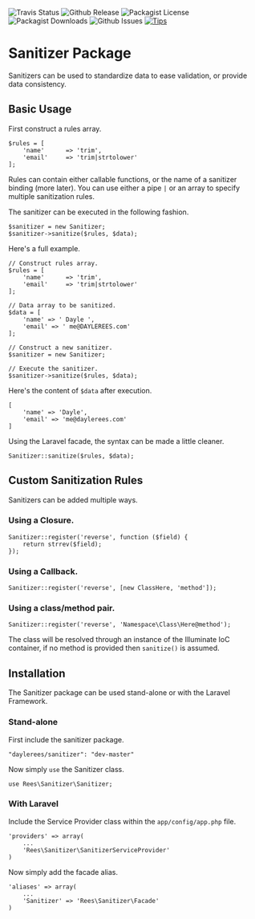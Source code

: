 ![Travis Status](http://img.shields.io/travis/daylerees/sanitizer.svg?style=flat-square)
![Github Release](http://img.shields.io/github/release/daylerees/sanitizer.svg?style=flat-square)
![Packagist License](http://img.shields.io/packagist/l/daylerees/sanitizer.svg?style=flat-square)
![Packagist Downloads](http://img.shields.io/packagist/dt/daylerees/sanitizer.svg?style=flat-square)
![Github Issues](http://img.shields.io/github/issues/daylerees/sanitizer.svg?style=flat-square)
[![Tips](http://img.shields.io/gratipay/daylerees.svg?style=flat-square)](https://gratipay.com/daylerees)

# Sanitizer Package

Sanitizers can be used to standardize data to ease validation, or provide data consistency.

## Basic Usage

First construct a rules array.

    $rules = [
        'name'      => 'trim',
        'email'     => 'trim|strtolower'
    ];

Rules can contain either callable functions, or the name of a sanitizer binding (more later). You can use either a pipe `|` or an array to specify multiple sanitization rules.

The sanitizer can be executed in the following fashion.

    $sanitizer = new Sanitizer;
    $sanitizer->sanitize($rules, $data);

Here's a full example.

    // Construct rules array.
    $rules = [
        'name'      => 'trim',
        'email'     => 'trim|strtolower'
    ];

    // Data array to be sanitized.
    $data = [
        'name' => ' Dayle ',
        'email' => ' me@DAYLEREES.com'
    ];

    // Construct a new sanitizer.
    $sanitizer = new Sanitizer;

    // Execute the sanitizer.
    $sanitizer->sanitize($rules, $data);

Here's the content of `$data` after execution.

    [
        'name' => 'Dayle',
        'email' => 'me@daylerees.com'
    ]

Using the Laravel facade, the syntax can be made a little cleaner.

    Sanitizer::sanitize($rules, $data);

## Custom Sanitization Rules

Sanitizers can be added multiple ways.

### Using a Closure.

    Sanitizer::register('reverse', function ($field) {
        return strrev($field);
    });

### Using a Callback.

    Sanitizer::register('reverse', [new ClassHere, 'method']);

### Using a class/method pair.

    Sanitizer::register('reverse', 'Namespace\Class\Here@method');

The class will be resolved through an instance of the Illuminate IoC container, if no method is provided then `sanitize()` is assumed.

## Installation

The Sanitizer package can be used stand-alone or with the Laravel Framework.

### Stand-alone

First include the sanitizer package.

    "daylerees/sanitizer": "dev-master"

Now simply `use` the Sanitizer class.

    use Rees\Sanitizer\Sanitizer;


### With Laravel

Include the Service Provider class within the `app/config/app.php` file.

    'providers' => array(
        ...
        'Rees\Sanitizer\SanitizerServiceProvider'
    )

Now simply add the facade alias.

    'aliases' => array(
        ...
        'Sanitizer' => 'Rees\Sanitizer\Facade'
    )
